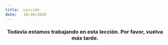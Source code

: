 ```yaml
---
title:  Lección
date:   10/10/2020
---
```


### <center>Todavía estamos trabajando en esta lección. Por favor, vuelva más tarde.</center>